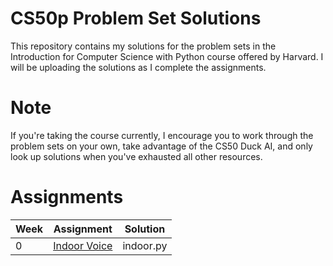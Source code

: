 # CS50p Problem Set Solutions
This repository contains my solutions for the problem sets in the Introduction for Computer Science with Python course offered by Harvard. I will be uploading the solutions as I complete the assignments.

# Note
If you're taking the course currently, I encourage you to work through the problem sets on your own, take advantage of the CS50 Duck AI, and only look up solutions when you've exhausted all other resources.

# Assignments
| Week | Assignment | Solution |
| ---- | ---------- | -------- |
| 0 | [Indoor Voice](https://cs50.harvard.edu/python/2022/psets/0/indoor/) | indoor.py |
